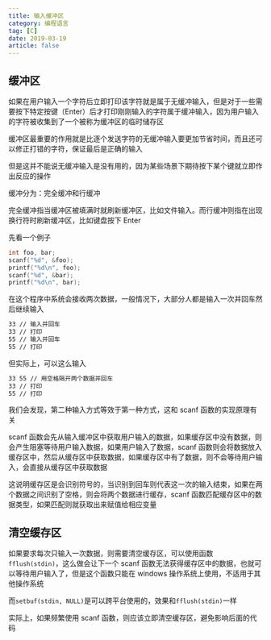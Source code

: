 ```yaml
---
title: 输入缓冲区
category: 编程语言
tag: [C]
date: 2019-03-19
article: false
---
```


## 缓冲区

如果在用户输入一个字符后立即打印该字符就是属于无缓冲输入，但是对于一些需要按下特定按键（Enter）后才打印刚刚输入的字符属于缓冲输入，因为用户输入的字符被收集到了一个被称为缓冲区的临时储存区

缓冲区最重要的作用就是比逐个发送字符的无缓冲输入要更加节省时间，而且还可以修正打错的字符，保证最后是正确的输入

但是这并不能说无缓冲输入是没有用的，因为某些场景下期待按下某个键就立即作出反应的操作

缓冲分为：完全缓冲和行缓冲

完全缓冲指当缓冲区被填满时就刷新缓冲区，比如文件输入。而行缓冲则指在出现换行符时刷新缓冲区，比如键盘按下 Enter

先看一个例子

```c
int foo, bar;
scanf("%d", &foo);
printf("%d\n", foo);
scanf("%d", &bar);
printf("%d\n", bar);
```

在这个程序中系统会接收两次数据，一般情况下，大部分人都是输入一次并回车然后继续输入

```sh
33 // 输入并回车
33 // 打印
55 // 输入并回车
55 // 打印
```

但实际上，可以这么输入

```sh
33 55 // 用空格隔开两个数据并回车
33 // 打印
55 // 打印
```

我们会发现，第二种输入方式等效于第一种方式，这和 scanf 函数的实现原理有关

scanf 函数会先从输入缓冲区中获取用户输入的数据，如果缓存区中没有数据，则会产生阻塞等待用户输入数据，如果用户输入了数据，scanf 函数则会将数据放入缓存区中，然后从缓存区中获取数据，如果缓存区中有了数据，则不会等待用户输入，会直接从缓存区中获取数据

这说明缓存区是会识别符号的，当识别到回车则代表这一次的输入结束，如果在两个数据之间识别了空格，则会将两个数据进行缓存，scanf 函数匹配缓存区中的数据类型，如果匹配则就获取出来赋值给相应变量

## 清空缓存区

如果要求每次只输入一次数据，则需要清空缓存区，可以使用函数`fflush(stdin)`，这么做会让下一个 scanf 函数无法获得缓存区中的数据，也就可以等待用户输入了，但是这个函数只能在 windows 操作系统上使用，不适用于其他操作系统

而`setbuf(stdin, NULL)`是可以跨平台使用的，效果和`fflush(stdin)`一样

实际上，如果频繁使用 scanf 函数，则应该立即清空缓存区，避免影响后面的代码

